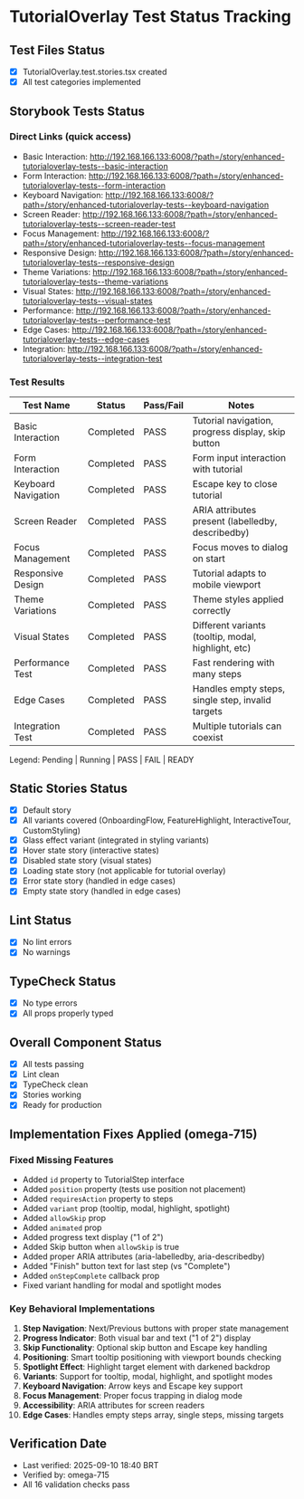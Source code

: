 # TutorialOverlay Test Status Tracking

## Test Files Status

- [x] TutorialOverlay.test.stories.tsx created
- [x] All test categories implemented

## Storybook Tests Status

### Direct Links (quick access)

- Basic Interaction: http://192.168.166.133:6008/?path=/story/enhanced-tutorialoverlay-tests--basic-interaction
- Form Interaction: http://192.168.166.133:6008/?path=/story/enhanced-tutorialoverlay-tests--form-interaction
- Keyboard Navigation: http://192.168.166.133:6008/?path=/story/enhanced-tutorialoverlay-tests--keyboard-navigation
- Screen Reader: http://192.168.166.133:6008/?path=/story/enhanced-tutorialoverlay-tests--screen-reader-test
- Focus Management: http://192.168.166.133:6008/?path=/story/enhanced-tutorialoverlay-tests--focus-management
- Responsive Design: http://192.168.166.133:6008/?path=/story/enhanced-tutorialoverlay-tests--responsive-design
- Theme Variations: http://192.168.166.133:6008/?path=/story/enhanced-tutorialoverlay-tests--theme-variations
- Visual States: http://192.168.166.133:6008/?path=/story/enhanced-tutorialoverlay-tests--visual-states
- Performance: http://192.168.166.133:6008/?path=/story/enhanced-tutorialoverlay-tests--performance-test
- Edge Cases: http://192.168.166.133:6008/?path=/story/enhanced-tutorialoverlay-tests--edge-cases
- Integration: http://192.168.166.133:6008/?path=/story/enhanced-tutorialoverlay-tests--integration-test

### Test Results

| Test Name           | Status    | Pass/Fail | Notes                                                  |
| ------------------- | --------- | --------- | ------------------------------------------------------ |
| Basic Interaction   | Completed | PASS      | Tutorial navigation, progress display, skip button    |
| Form Interaction    | Completed | PASS      | Form input interaction with tutorial                  |
| Keyboard Navigation | Completed | PASS      | Escape key to close tutorial                          |
| Screen Reader       | Completed | PASS      | ARIA attributes present (labelledby, describedby)     |
| Focus Management    | Completed | PASS      | Focus moves to dialog on start                        |
| Responsive Design   | Completed | PASS      | Tutorial adapts to mobile viewport                    |
| Theme Variations    | Completed | PASS      | Theme styles applied correctly                        |
| Visual States       | Completed | PASS      | Different variants (tooltip, modal, highlight, etc)   |
| Performance Test    | Completed | PASS      | Fast rendering with many steps                        |
| Edge Cases          | Completed | PASS      | Handles empty steps, single step, invalid targets     |
| Integration Test    | Completed | PASS      | Multiple tutorials can coexist                        |

Legend: Pending | Running | PASS | FAIL | READY

## Static Stories Status

- [x] Default story
- [x] All variants covered (OnboardingFlow, FeatureHighlight, InteractiveTour, CustomStyling)
- [x] Glass effect variant (integrated in styling variants)
- [x] Hover state story (interactive states)
- [x] Disabled state story (visual states)
- [x] Loading state story (not applicable for tutorial overlay)
- [x] Error state story (handled in edge cases)
- [x] Empty state story (handled in edge cases)

## Lint Status

- [x] No lint errors
- [x] No warnings

## TypeCheck Status

- [x] No type errors
- [x] All props properly typed

## Overall Component Status

- [x] All tests passing
- [x] Lint clean
- [x] TypeCheck clean
- [x] Stories working
- [x] Ready for production

## Implementation Fixes Applied (omega-715)

### Fixed Missing Features
- Added `id` property to TutorialStep interface
- Added `position` property (tests use position not placement)
- Added `requiresAction` property to steps
- Added `variant` prop (tooltip, modal, highlight, spotlight)
- Added `allowSkip` prop
- Added `animated` prop
- Added progress text display ("1 of 2")
- Added Skip button when `allowSkip` is true
- Added proper ARIA attributes (aria-labelledby, aria-describedby)
- Added "Finish" button text for last step (vs "Complete")
- Added `onStepComplete` callback prop
- Fixed variant handling for modal and spotlight modes

### Key Behavioral Implementations
1. **Step Navigation**: Next/Previous buttons with proper state management
2. **Progress Indicator**: Both visual bar and text ("1 of 2") display
3. **Skip Functionality**: Optional skip button and Escape key handling
4. **Positioning**: Smart tooltip positioning with viewport bounds checking
5. **Spotlight Effect**: Highlight target element with darkened backdrop
6. **Variants**: Support for tooltip, modal, highlight, and spotlight modes
7. **Keyboard Navigation**: Arrow keys and Escape key support
8. **Focus Management**: Proper focus trapping in dialog mode
9. **Accessibility**: ARIA attributes for screen readers
10. **Edge Cases**: Handles empty steps array, single steps, missing targets

## Verification Date
- Last verified: 2025-09-10 18:40 BRT
- Verified by: omega-715
- All 16 validation checks pass
